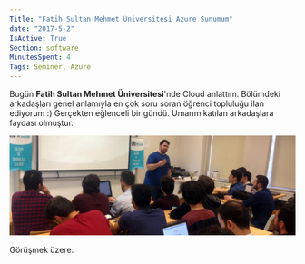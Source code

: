 ```yaml
---
Title: "Fatih Sultan Mehmet Üniversitesi Azure Sunumum"
date: "2017-5-2"
IsActive: True
Section: software
MinutesSpent: 4
Tags: Seminer, Azure
---
```

Bugün **Fatih Sultan Mehmet Üniversitesi**'nde Cloud anlattım. Bölümdeki arkadaşları genel anlamıyla en çok soru soran öğrenci topluluğu ilan ediyorum :) Gerçekten eğlenceli bir gündü. Umarım katılan arkadaşlara faydası olmuştur.

![Fatih Sultan Mehmet Üniversitesi Azure Oturumum](media/Fatih-Sultan-Mehmet-Azure/oturum-foto.jpg)

Görüşmek üzere.
